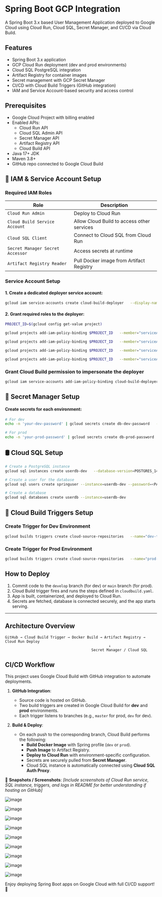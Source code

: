 # Spring Boot GCP Integration

A Spring Boot 3.x based User Management Application deployed to Google Cloud using Cloud Run, Cloud SQL, Secret Manager, and CI/CD via Cloud Build.

## Features

- Spring Boot 3.x application
- GCP Cloud Run deployment (dev and prod environments)
- Cloud SQL PostgreSQL integration
- Artifact Registry for container images
- Secret management with GCP Secret Manager
- CI/CD with Cloud Build Triggers (GitHub integration)
- IAM and Service Account-based security and access control

## Prerequisites

- Google Cloud Project with billing enabled
- Enabled APIs:
  - Cloud Run API
  - Cloud SQL Admin API
  - Secret Manager API
  - Artifact Registry API
  - Cloud Build API
- Java 17+ JDK
- Maven 3.8+
- GitHub repo connected to Google Cloud Build


## 🔐 IAM & Service Account Setup

### Required IAM Roles

| Role                             | Description                                 |
|----------------------------------|---------------------------------------------|
| `Cloud Run Admin`                | Deploy to Cloud Run                         |
| `Cloud Build Service Account`   | Allow Cloud Build to access other services  |
| `Cloud SQL Client`              | Connect to Cloud SQL from Cloud Run         |
| `Secret Manager Secret Accessor`| Access secrets at runtime                   |
| `Artifact Registry Reader`      | Pull Docker image from Artifact Registry    |

### Service Account Setup

#### 1. Create a dedicated deployer service account:

```bash
gcloud iam service-accounts create cloud-build-deployer   --display-name="Cloud Build Deployer"
```

#### 2. Grant required roles to the deployer:

```bash
PROJECT_ID=$(gcloud config get-value project)

gcloud projects add-iam-policy-binding $PROJECT_ID   --member="serviceAccount:cloud-build-deployer@$PROJECT_ID.iam.gserviceaccount.com"   --role="roles/run.admin"

gcloud projects add-iam-policy-binding $PROJECT_ID   --member="serviceAccount:cloud-build-deployer@$PROJECT_ID.iam.gserviceaccount.com"   --role="roles/cloudsql.client"

gcloud projects add-iam-policy-binding $PROJECT_ID   --member="serviceAccount:cloud-build-deployer@$PROJECT_ID.iam.gserviceaccount.com"   --role="roles/secretmanager.secretAccessor"

gcloud projects add-iam-policy-binding $PROJECT_ID   --member="serviceAccount:cloud-build-deployer@$PROJECT_ID.iam.gserviceaccount.com"   --role="roles/artifactregistry.reader"
```

### Grant Cloud Build permission to impersonate the deployer

```bash
gcloud iam service-accounts add-iam-policy-binding cloud-build-deployer@$PROJECT_ID.iam.gserviceaccount.com   --member="serviceAccount:$PROJECT_NUMBER@cloudbuild.gserviceaccount.com"   --role="roles/iam.serviceAccountUser"
```

## 🔑 Secret Manager Setup

#### Create secrets for each environment:

```bash
# For dev
echo -n 'your-dev-password' | gcloud secrets create db-dev-password   --replication-policy="automatic" --data-file=-

# For prod
echo -n 'your-prod-password' | gcloud secrets create db-prod-password   --replication-policy="automatic" --data-file=-
```

## 🛢️ Cloud SQL Setup

```bash
# Create a PostgreSQL instance
gcloud sql instances create userdb-dev   --database-version=POSTGRES_14   --tier=db-f1-micro   --region=us-central1

# Create a user for the database
gcloud sql users create springuser --instance=userdb-dev --password=<PASSWORD>

# Create a database
gcloud sql databases create userdb --instance=userdb-dev
```

## 🚀 Cloud Build Triggers Setup

### Create Trigger for Dev Environment

```bash
gcloud builds triggers create cloud-source-repositories   --name="dev-trigger"   --repo="user-mgmt-app"   --branch-pattern="^dev$"   --build-config="cloudbuild.yaml"   --substitutions=_ENV="dev",_INSTANCE_NAME="userdb-dev",_DB_SECRET="db-dev-password"
```

### Create Trigger for Prod Environment

```bash
gcloud builds triggers create cloud-source-repositories   --name="prod-trigger"   --repo="user-mgmt-app"   --branch-pattern="^main$"   --build-config="cloudbuild.yaml"   --substitutions=_ENV="prod",_INSTANCE_NAME="userdb-prod",_DB_SECRET="db-prod-password"
```

## How to Deploy

1. Commit code to the `develop` branch (for dev) or `main` branch (for prod).
2. Cloud Build trigger fires and runs the steps defined in `cloudbuild.yaml`.
3. App is built, containerized, and deployed to Cloud Run.
4. Secrets are fetched, database is connected securely, and the app starts serving.

---

## Architecture Overview

```
GitHub → Cloud Build Trigger → Docker Build → Artifact Registry → Cloud Run Deploy
                                                ↓
                                        Secret Manager / Cloud SQL
```


## CI/CD Workflow

This project uses Google Cloud Build with GitHub integration to automate deployments.

1. **GitHub Integration**:
   - Source code is hosted on GitHub.
   - Two build triggers are created in Google Cloud Build for **dev** and **prod** environments.
   - Each trigger listens to branches (e.g., `master` for prod, `dev` for dev).

2. **Build & Deploy**:
   - On each push to the corresponding branch, Cloud Build performs the following:
     - **Build Docker Image** with Spring profile (`dev` or `prod`).
     - **Push Image** to Artifact Registry.
     - **Deploy to Cloud Run** with environment-specific configuration.
     - Secrets are securely pulled from **Secret Manager**.
     - Cloud SQL instance is automatically connected using **Cloud SQL Auth Proxy**.

📸 **Snapshots / Screenshots**: _[Include screenshots of Cloud Run service, SQL instance, triggers, and logs in README for better understanding if hosting on GitHub]_

![image](https://github.com/user-attachments/assets/410df4b9-1290-4dc2-a8d4-952db621aa76)

![image](https://github.com/user-attachments/assets/52929d0e-3a47-440e-a4e7-9ca6e40e0584)

![image](https://github.com/user-attachments/assets/98329b67-ce43-4284-9f57-1fc639cb7fa5)

![image](https://github.com/user-attachments/assets/99842a9e-72c3-487d-83e3-ac872147c621)

![image](https://github.com/user-attachments/assets/d779c1d2-ab2f-4ea0-8f16-8c3cbbe93595)

![image](https://github.com/user-attachments/assets/3db5c40f-cc0a-4978-9aec-850207ee0ed5)

![image](https://github.com/user-attachments/assets/2d488849-a7bb-4634-ba4b-edb2d84054bd)

![image](https://github.com/user-attachments/assets/8991e420-a8cf-44e0-b2a1-17ca855b0a4e)

![image](https://github.com/user-attachments/assets/2245ce20-90ac-42f5-8ee6-22bc15f6ef9f)

Enjoy deploying Spring Boot apps on Google Cloud with full CI/CD support! 🚀

